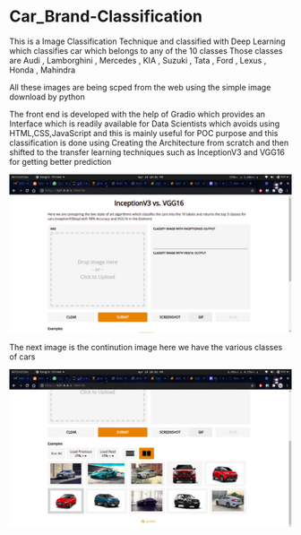 # Car_Brand-Classification
This is a Image Classification Technique and classified with Deep Learning which classifies car which belongs to any of the 10 classes
Those classes are Audi , Lamborghini , Mercedes , KIA , Suzuki , Tata , Ford , Lexus , Honda , Mahindra

All these images are being scped from the web using the simple image download by python

The front end is developed with the help of Gradio which provides an Interface which is readily available for Data Scientists which avoids using HTML,CSS,JavaScript and this is mainly useful for POC purpose and this classification is done using Creating the Architecture from scratch and then shifted to the transfer learning techniques such as InceptionV3 and VGG16 for getting better prediction



<img src= "fe.png">

The next image is the continution image here we have the various classes of cars

<img src = "fe1.png">
